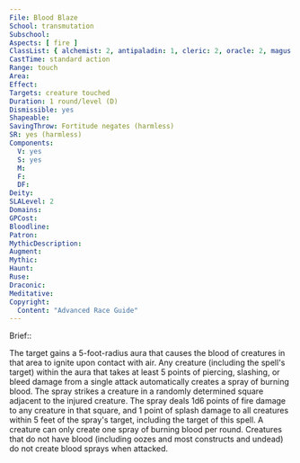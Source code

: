 ```yaml
---
File: Blood Blaze
School: transmutation
Subschool: 
Aspects: [ fire ]
ClassList: { alchemist: 2, antipaladin: 1, cleric: 2, oracle: 2, magus: 2, sorcerer: 2, wizard: 2, witch: 2, bloodrager: 2, psychic: 2 }
CastTime: standard action
Range: touch
Area: 
Effect: 
Targets: creature touched
Duration: 1 round/level (D)
Dismissible: yes
Shapeable: 
SavingThrow: Fortitude negates (harmless)
SR: yes (harmless)
Components:
  V: yes
  S: yes
  M: 
  F: 
  DF: 
Deity: 
SLALevel: 2
Domains: 
GPCost: 
Bloodline: 
Patron: 
MythicDescription: 
Augment: 
Mythic: 
Haunt: 
Ruse: 
Draconic: 
Meditative: 
Copyright:
  Content: "Advanced Race Guide"
---
```

Brief:: 

The target gains a 5-foot-radius aura that causes the blood of creatures in that area to ignite upon contact with air. Any creature (including the spell's target) within the aura that takes at least 5 points of piercing, slashing, or bleed damage from a single attack automatically creates a spray of burning blood. The spray strikes a creature in a randomly determined square adjacent to the injured creature. The spray deals 1d6 points of fire damage to any creature in that square, and 1 point of splash damage to all creatures within 5 feet of the spray's target, including the target of this spell. A creature can only create one spray of burning blood per round. Creatures that do not have blood (including oozes and most constructs and undead) do not create blood sprays when attacked.
